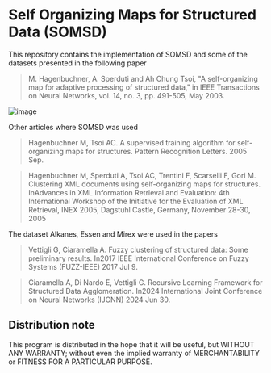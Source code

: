 # Self Organizing Maps for Structured Data (SOMSD)

This repository contains the implementation of SOMSD and some of the datasets presented in the following paper

> M. Hagenbuchner, A. Sperduti and Ah Chung Tsoi, "A self-organizing map for adaptive processing of structured data," in IEEE Transactions on Neural Networks, vol. 14, no. 3, pp. 491-505, May 2003.

![image](https://github.com/user-attachments/assets/c94a28dc-cd6e-4143-8ac3-fbae0d5425bc)


Other articles where SOMSD was used

> Hagenbuchner M, Tsoi AC. A supervised training algorithm for self-organizing maps for structures. Pattern Recognition Letters. 2005 Sep.

> Hagenbuchner M, Sperduti A, Tsoi AC, Trentini F, Scarselli F, Gori M. Clustering XML documents using self-organizing maps for structures. InAdvances in XML Information Retrieval and Evaluation: 4th International Workshop of the Initiative for the Evaluation of XML Retrieval, INEX 2005, Dagstuhl Castle, Germany, November 28-30, 2005

The dataset Alkanes, Essen and Mirex were used in the papers

> Vettigli G, Ciaramella A. Fuzzy clustering of structured data: Some preliminary results. In2017 IEEE International Conference on Fuzzy Systems (FUZZ-IEEE) 2017 Jul 9.

> Ciaramella A, Di Nardo E, Vettigli G. Recursive Learning Framework for Structured Data Agglomeration. In2024 International Joint Conference on Neural Networks (IJCNN) 2024 Jun 30. 


## Distribution note

This program is distributed in the hope that it will be useful, but WITHOUT ANY WARRANTY; without even the implied warranty of MERCHANTABILITY or FITNESS FOR A PARTICULAR PURPOSE.


